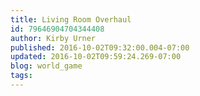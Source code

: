 ```yaml
---
title: Living Room Overhaul
id: 79646904704344408
author: Kirby Urner
published: 2016-10-02T09:32:00.004-07:00
updated: 2016-10-02T09:59:24.269-07:00
blog: world_game
tags: 
---
```



